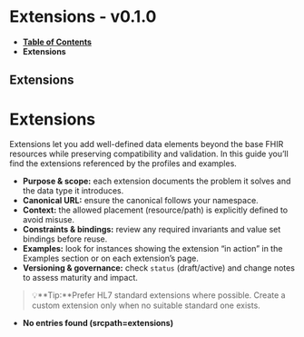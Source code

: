 # Extensions - v0.1.0

* [**Table of Contents**](toc.md)
* **Extensions**

## Extensions

# Extensions

Extensions let you add well-defined data elements beyond the base FHIR resources while preserving compatibility and validation.
 In this guide you’ll find the extensions referenced by the profiles and examples.

* **Purpose & scope:** each extension documents the problem it solves and the data type it introduces.
* **Canonical URL:** ensure the canonical follows your namespace.
* **Context:** the allowed placement (resource/path) is explicitly defined to avoid misuse.
* **Constraints & bindings:** review any required invariants and value set bindings before reuse.
* **Examples:** look for instances showing the extension “in action” in the Examples section or on each extension’s page.
* **Versioning & governance:** check `status` (draft/active) and change notes to assess maturity and impact.

> 💡**Tip:**Prefer HL7 standard extensions where possible. Create a custom extension only when no suitable standard one exists.

* **No entries found (srcpath=extensions)**

